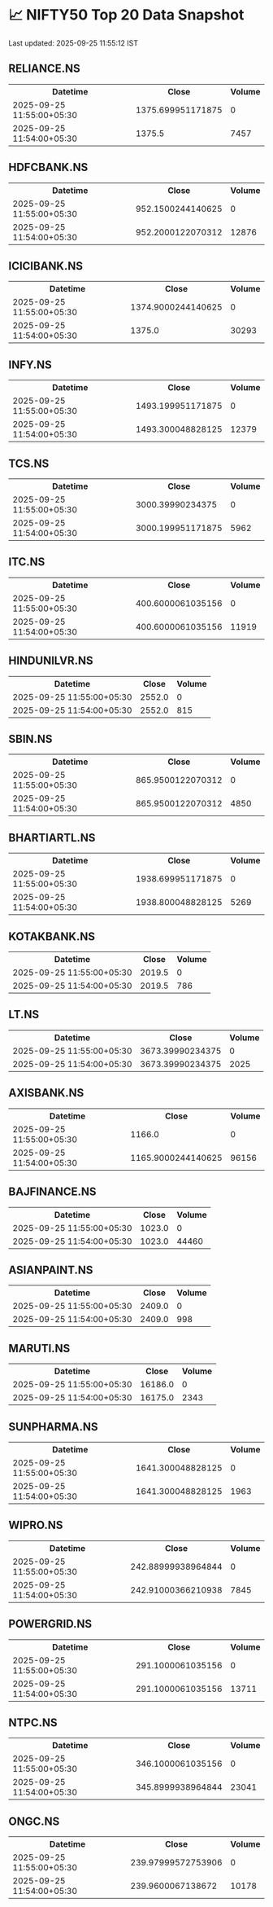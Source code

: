 # 📈 NIFTY50 Top 20 Data Snapshot

Last updated: 2025-09-25 11:55:12 IST

## RELIANCE.NS

<table>
  <tr><th>Datetime</th><th>Close</th><th>Volume</th></tr>
  <tr><td>2025-09-25 11:55:00+05:30</td><td>1375.699951171875</td><td>0</td></tr>
  <tr><td>2025-09-25 11:54:00+05:30</td><td>1375.5</td><td>7457</td></tr>
</table>

## HDFCBANK.NS

<table>
  <tr><th>Datetime</th><th>Close</th><th>Volume</th></tr>
  <tr><td>2025-09-25 11:55:00+05:30</td><td>952.1500244140625</td><td>0</td></tr>
  <tr><td>2025-09-25 11:54:00+05:30</td><td>952.2000122070312</td><td>12876</td></tr>
</table>

## ICICIBANK.NS

<table>
  <tr><th>Datetime</th><th>Close</th><th>Volume</th></tr>
  <tr><td>2025-09-25 11:55:00+05:30</td><td>1374.9000244140625</td><td>0</td></tr>
  <tr><td>2025-09-25 11:54:00+05:30</td><td>1375.0</td><td>30293</td></tr>
</table>

## INFY.NS

<table>
  <tr><th>Datetime</th><th>Close</th><th>Volume</th></tr>
  <tr><td>2025-09-25 11:55:00+05:30</td><td>1493.199951171875</td><td>0</td></tr>
  <tr><td>2025-09-25 11:54:00+05:30</td><td>1493.300048828125</td><td>12379</td></tr>
</table>

## TCS.NS

<table>
  <tr><th>Datetime</th><th>Close</th><th>Volume</th></tr>
  <tr><td>2025-09-25 11:55:00+05:30</td><td>3000.39990234375</td><td>0</td></tr>
  <tr><td>2025-09-25 11:54:00+05:30</td><td>3000.199951171875</td><td>5962</td></tr>
</table>

## ITC.NS

<table>
  <tr><th>Datetime</th><th>Close</th><th>Volume</th></tr>
  <tr><td>2025-09-25 11:55:00+05:30</td><td>400.6000061035156</td><td>0</td></tr>
  <tr><td>2025-09-25 11:54:00+05:30</td><td>400.6000061035156</td><td>11919</td></tr>
</table>

## HINDUNILVR.NS

<table>
  <tr><th>Datetime</th><th>Close</th><th>Volume</th></tr>
  <tr><td>2025-09-25 11:55:00+05:30</td><td>2552.0</td><td>0</td></tr>
  <tr><td>2025-09-25 11:54:00+05:30</td><td>2552.0</td><td>815</td></tr>
</table>

## SBIN.NS

<table>
  <tr><th>Datetime</th><th>Close</th><th>Volume</th></tr>
  <tr><td>2025-09-25 11:55:00+05:30</td><td>865.9500122070312</td><td>0</td></tr>
  <tr><td>2025-09-25 11:54:00+05:30</td><td>865.9500122070312</td><td>4850</td></tr>
</table>

## BHARTIARTL.NS

<table>
  <tr><th>Datetime</th><th>Close</th><th>Volume</th></tr>
  <tr><td>2025-09-25 11:55:00+05:30</td><td>1938.699951171875</td><td>0</td></tr>
  <tr><td>2025-09-25 11:54:00+05:30</td><td>1938.800048828125</td><td>5269</td></tr>
</table>

## KOTAKBANK.NS

<table>
  <tr><th>Datetime</th><th>Close</th><th>Volume</th></tr>
  <tr><td>2025-09-25 11:55:00+05:30</td><td>2019.5</td><td>0</td></tr>
  <tr><td>2025-09-25 11:54:00+05:30</td><td>2019.5</td><td>786</td></tr>
</table>

## LT.NS

<table>
  <tr><th>Datetime</th><th>Close</th><th>Volume</th></tr>
  <tr><td>2025-09-25 11:55:00+05:30</td><td>3673.39990234375</td><td>0</td></tr>
  <tr><td>2025-09-25 11:54:00+05:30</td><td>3673.39990234375</td><td>2025</td></tr>
</table>

## AXISBANK.NS

<table>
  <tr><th>Datetime</th><th>Close</th><th>Volume</th></tr>
  <tr><td>2025-09-25 11:55:00+05:30</td><td>1166.0</td><td>0</td></tr>
  <tr><td>2025-09-25 11:54:00+05:30</td><td>1165.9000244140625</td><td>96156</td></tr>
</table>

## BAJFINANCE.NS

<table>
  <tr><th>Datetime</th><th>Close</th><th>Volume</th></tr>
  <tr><td>2025-09-25 11:55:00+05:30</td><td>1023.0</td><td>0</td></tr>
  <tr><td>2025-09-25 11:54:00+05:30</td><td>1023.0</td><td>44460</td></tr>
</table>

## ASIANPAINT.NS

<table>
  <tr><th>Datetime</th><th>Close</th><th>Volume</th></tr>
  <tr><td>2025-09-25 11:55:00+05:30</td><td>2409.0</td><td>0</td></tr>
  <tr><td>2025-09-25 11:54:00+05:30</td><td>2409.0</td><td>998</td></tr>
</table>

## MARUTI.NS

<table>
  <tr><th>Datetime</th><th>Close</th><th>Volume</th></tr>
  <tr><td>2025-09-25 11:55:00+05:30</td><td>16186.0</td><td>0</td></tr>
  <tr><td>2025-09-25 11:54:00+05:30</td><td>16175.0</td><td>2343</td></tr>
</table>

## SUNPHARMA.NS

<table>
  <tr><th>Datetime</th><th>Close</th><th>Volume</th></tr>
  <tr><td>2025-09-25 11:55:00+05:30</td><td>1641.300048828125</td><td>0</td></tr>
  <tr><td>2025-09-25 11:54:00+05:30</td><td>1641.300048828125</td><td>1963</td></tr>
</table>

## WIPRO.NS

<table>
  <tr><th>Datetime</th><th>Close</th><th>Volume</th></tr>
  <tr><td>2025-09-25 11:55:00+05:30</td><td>242.88999938964844</td><td>0</td></tr>
  <tr><td>2025-09-25 11:54:00+05:30</td><td>242.91000366210938</td><td>7845</td></tr>
</table>

## POWERGRID.NS

<table>
  <tr><th>Datetime</th><th>Close</th><th>Volume</th></tr>
  <tr><td>2025-09-25 11:55:00+05:30</td><td>291.1000061035156</td><td>0</td></tr>
  <tr><td>2025-09-25 11:54:00+05:30</td><td>291.1000061035156</td><td>13711</td></tr>
</table>

## NTPC.NS

<table>
  <tr><th>Datetime</th><th>Close</th><th>Volume</th></tr>
  <tr><td>2025-09-25 11:55:00+05:30</td><td>346.1000061035156</td><td>0</td></tr>
  <tr><td>2025-09-25 11:54:00+05:30</td><td>345.8999938964844</td><td>23041</td></tr>
</table>

## ONGC.NS

<table>
  <tr><th>Datetime</th><th>Close</th><th>Volume</th></tr>
  <tr><td>2025-09-25 11:55:00+05:30</td><td>239.97999572753906</td><td>0</td></tr>
  <tr><td>2025-09-25 11:54:00+05:30</td><td>239.9600067138672</td><td>10178</td></tr>
</table>

